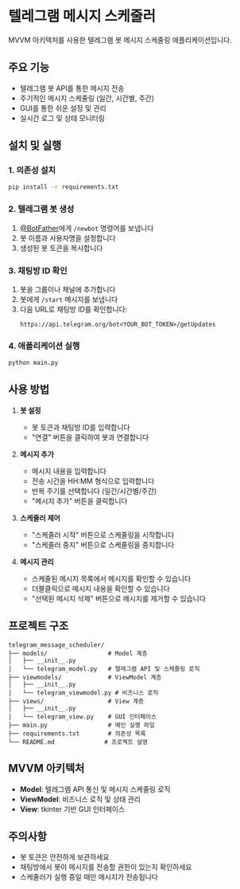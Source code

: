 # 텔레그램 메시지 스케줄러

MVVM 아키텍처를 사용한 텔레그램 봇 메시지 스케줄링 애플리케이션입니다.

## 주요 기능

- 텔레그램 봇 API를 통한 메시지 전송
- 주기적인 메시지 스케줄링 (일간, 시간별, 주간)
- GUI를 통한 쉬운 설정 및 관리
- 실시간 로그 및 상태 모니터링

## 설치 및 실행

### 1. 의존성 설치

```bash
pip install -r requirements.txt
```

### 2. 텔레그램 봇 생성

1. [@BotFather](https://t.me/botfather)에게 `/newbot` 명령어를 보냅니다
2. 봇 이름과 사용자명을 설정합니다
3. 생성된 봇 토큰을 복사합니다

### 3. 채팅방 ID 확인

1. 봇을 그룹이나 채널에 추가합니다
2. 봇에게 `/start` 메시지를 보냅니다
3. 다음 URL로 채팅방 ID를 확인합니다:
   ```
   https://api.telegram.org/bot<YOUR_BOT_TOKEN>/getUpdates
   ```

### 4. 애플리케이션 실행

```bash
python main.py
```

## 사용 방법

1. **봇 설정**
   - 봇 토큰과 채팅방 ID를 입력합니다
   - "연결" 버튼을 클릭하여 봇과 연결합니다

2. **메시지 추가**
   - 메시지 내용을 입력합니다
   - 전송 시간을 HH:MM 형식으로 입력합니다
   - 반복 주기를 선택합니다 (일간/시간별/주간)
   - "메시지 추가" 버튼을 클릭합니다

3. **스케줄러 제어**
   - "스케줄러 시작" 버튼으로 스케줄링을 시작합니다
   - "스케줄러 중지" 버튼으로 스케줄링을 중지합니다

4. **메시지 관리**
   - 스케줄된 메시지 목록에서 메시지를 확인할 수 있습니다
   - 더블클릭으로 메시지 내용을 확인할 수 있습니다
   - "선택된 메시지 삭제" 버튼으로 메시지를 제거할 수 있습니다

## 프로젝트 구조

```
telegram_message_scheduler/
├── models/                 # Model 계층
│   ├── __init__.py
│   └── telegram_model.py   # 텔레그램 API 및 스케줄링 로직
├── viewmodels/             # ViewModel 계층
│   ├── __init__.py
│   └── telegram_viewmodel.py # 비즈니스 로직
├── views/                  # View 계층
│   ├── __init__.py
│   └── telegram_view.py    # GUI 인터페이스
├── main.py                 # 메인 실행 파일
├── requirements.txt        # 의존성 목록
└── README.md              # 프로젝트 설명
```

## MVVM 아키텍처

- **Model**: 텔레그램 API 통신 및 메시지 스케줄링 로직
- **ViewModel**: 비즈니스 로직 및 상태 관리
- **View**: tkinter 기반 GUI 인터페이스

## 주의사항

- 봇 토큰은 안전하게 보관하세요
- 채팅방에서 봇이 메시지를 전송할 권한이 있는지 확인하세요
- 스케줄러가 실행 중일 때만 메시지가 전송됩니다
